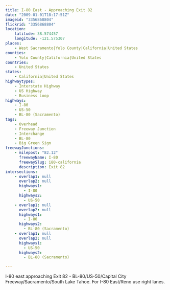 ```yaml
---
title: I-80 East - Approaching Exit 82
date: "2009-01-01T18:17:51Z"
imageid: "3356868804"
flickrid: "3356868804"
location:
    latitude: 38.574457
    longitude: -121.575307
places:
    - West Sacramento|Yolo County|California|United States
counties:
    - Yolo County|California|United States
countries:
    - United States
states:
    - California|United States
highwaytypes:
    - Interstate Highway
    - US Highway
    - Business Loop
highways:
    - I-80
    - US-50
    - BL-80 (Sacramento)
tags:
    - Overhead
    - Freeway Junction
    - Interchange
    - BL-80
    - Big Green Sign
freewayJunctions:
    - milepost: "82.12"
      freewayName: I-80
      freewaySlug: i80-california
      description: Exit 82
intersections:
    - overlap1: null
      overlap2: null
      highways1:
        - I-80
      highways2:
        - US-50
    - overlap1: null
      overlap2: null
      highways1:
        - I-80
      highways2:
        - BL-80 (Sacramento)
    - overlap1: null
      overlap2: null
      highways1:
        - US-50
      highways2:
        - BL-80 (Sacramento)

---
```

I-80 east approaching Exit 82 - BL-80/US-50/Capital City Freeway/Sacramento/South Lake Tahoe. For I-80 East/Reno use right lanes.